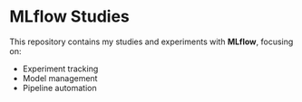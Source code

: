 # MLflow Studies  

This repository contains my studies and experiments with **MLflow**, focusing on:  
- Experiment tracking  
- Model management  
- Pipeline automation  
